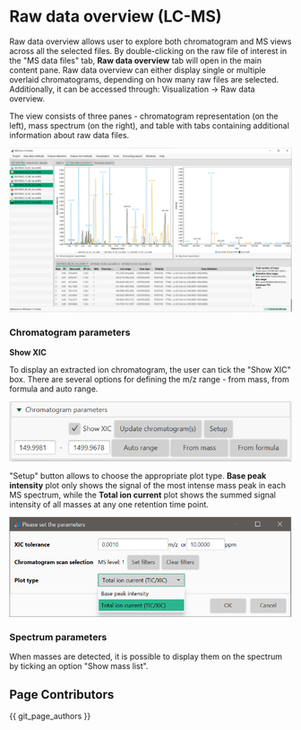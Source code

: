 # **Raw data overview (LC-MS)**

Raw data overview allows user to explore both chromatogram and MS views across all the selected files. By double-clicking on the raw file of interest in the "MS data files" tab, **Raw data overview** tab will open in the main content pane. Raw data overview can either display single or multiple overlaid chromatograms, depending on how many raw files are selected. Additionally, it can be accessed through: Visualization → Raw data overview.

The view consists of three panes - chromatogram representation (on the left), mass spectrum (on the right), and table with tabs containing additional information about raw data files.

![Raw data visualizer](raw-data-visualizer.PNG)

### **Chromatogram parameters**

**Show XIC**

To display an extracted ion chromatogram, the user can tick the "Show XIC" box. There are several options for defining the m/z range - from mass, from formula and auto range. 


![Raw data chromatogram](raw-data-chromatogram.PNG)

"Setup" button allows to choose the appropriate plot type. **Base peak intensity** plot only shows the signal of the most intense mass peak in each MS spectrum, while the **Total ion current** plot shows the summed signal intensity of all masses at any one retention time point.

![Raw data chromatogram setup](raw-data-chromatogram-setup.PNG)

### **Spectrum parameters**

When masses are detected, it is possible to display them on the spectrum by ticking an option "Show mass list".

## Page Contributors

{{ git_page_authors }}
